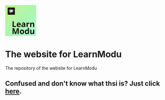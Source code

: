 <img src="https://github.com/LearnModu/learnmodu.github.io/blob/9ab070697895fc0c8d9373ca6f20490cd2f46172/logo.png" height=100 width=100>

# The website for LearnModu
The repository of the website for LearnModu

## Confused and don't know what thsi is? Just click [here](https://learnmodu.github.io).
